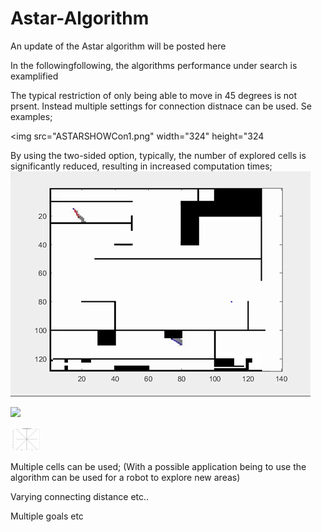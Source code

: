 # Astar-Algorithm
An update of the Astar algorithm will be posted here

In the followingfollowing, the algorithms performance under search is examplified

The typical restriction of only being able to move in 45 degrees is not prsent. Instead multiple settings for connection distnace can be used. Se examples; 


<img src="ASTARSHOWCon1.png" width="324" height="324

By using the two-sided option, typically, the number of explored cells is significantly reduced, resulting in increased computation times;
![](AStar2.gif)

![](ASTARSHOWCon1.png=250x)


<img src="ASTARSHOWCon1.png" alt="cameraDemo" style="width:50px;"/>

Multiple cells can be used; (With a possible application being to use the algorithm can be used for a robot to explore new areas)


Varying connecting distance etc..

Multiple goals etc
